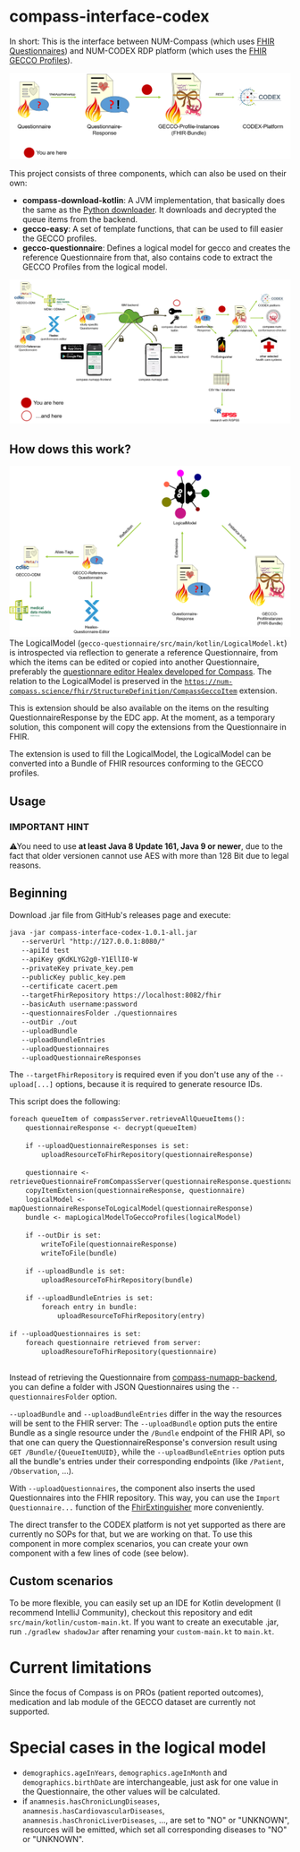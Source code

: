 # compass-interface-codex
In short: This is the interface between NUM-Compass (which uses [FHIR Questionnaires](http://hl7.org/fhir/questionnaire.html)) 
and NUM-CODEX RDP platform (which uses the [FHIR GECCO Profiles](https://simplifier.net/guide/germancoronaconsensusdataset-implementationguide/home)).

![](docs/Transform.png)

This project consists of three components, which can also be used on their own:

* **compass-download-kotlin**: A JVM implementation, that basically does the same as the [Python downloader](https://github.com/NUMde/compass-numapp-downloader). It downloads and decrypted the queue items from the backend.
* **gecco-easy**: A set of template functions, that can be used to fill easier the GECCO profiles.
* **gecco-questionnaire**: Defines a logical model for gecco and creates the reference Questionnaire from that, also contains code 
to extract the GECCO Profiles from the logical model.

![](docs/Compass-Pipeline-Complete-white.png)
  
## How dows this work?
![](docs/Overview%20LogicalModel.png)
The LogicalModel (`gecco-questionnaire/src/main/kotlin/LogicalModel.kt`) is introspected via reflection to generate a reference Questionnaire,
from which the items can be edited or copied into another Questionnaire, preferably the 
[questionnare editor Healex developed for Compass](https://github.com/NUMde/compass-questionnaire-editor). The relation 
to the LogicalModel is preserved in the [`https://num-compass.science/fhir/StructureDefinition/CompassGeccoItem`](https://github.com/NUMde/compass-implementation-guide/blob/master/input/pagecontent/index.md) extension.

This is extension should be also available on the items on the resulting QuestionnaireResponse by the EDC app. At the moment, 
as a temporary solution, this component will copy the extensions from the Questionnaire in FHIR. 

The extension is used to fill the LogicalModel, the LogicalModel can be converted into a Bundle of FHIR resources conforming to the GECCO profiles.



## Usage
### IMPORTANT HINT
⚠You need to use **at least Java 8 Update 161, Java 9 or newer**, due to the fact that older versionen cannot use AES with more than
128 Bit due to legal reasons.

## Beginning 
Download .jar file from GitHub's releases page and execute: 
```
java -jar compass-interface-codex-1.0.1-all.jar 
   --serverUrl "http://127.0.0.1:8080/" 
   --apiId test 
   --apiKey gKdKLYG2g0-Y1EllI0-W 
   --privateKey private_key.pem 
   --publicKey public_key.pem 
   --certificate cacert.pem 
   --targetFhirRepository https://localhost:8082/fhir
   --basicAuth username:password
   --questionnairesFolder ./questionnaires
   --outDir ./out 
   --uploadBundle 
   --uploadBundleEntries 
   --uploadQuestionnaires
   --uploadQuestionnaireResponses
```
The `--targetFhirRepository` is required even if you don't use any of the `--upload[...]` options, because it is required
to generate resource IDs.

This script does the following:
```
foreach queueItem of compassServer.retrieveAllQueueItems():
    questionnaireResponse <- decrypt(queueItem)
    
    if --uploadQuestionnaireResponses is set:
        uploadResourceToFhirRepository(questionnaireResponse)
    
    questionnaire <- retrieveQuestionnaireFromCompassServer(questionnaireResponse.questionnaire)
    copyItemExtension(questionnaireResponse, questionnaire)
    logicalModel <- mapQuestionnaireResponseToLogicalModel(questionnaireResponse)
    bundle <- mapLogicalModelToGeccoProfiles(logicalModel)
    
    if --outDir is set:
        writeToFile(questionnaireResponse)    
        writeToFile(bundle)   
        
    if --uploadBundle is set: 
        uploadResourceToFhirRepository(bundle)
        
    if --uploadBundleEntries is set: 
        foreach entry in bundle:
            uploadResourceToFhirRepository(entry)
        
if --uploadQuestionnaires is set:        
    foreach questionnaire retrieved from server:
        uploadResoureToFhirRepository(questionnaire)         
        
```
Instead of retrieving the Questionnaire from [compass-numapp-backend](https://github.com/NUMde/compass-numapp-backend),
you can define a folder with JSON Questionnaires using the `--questionnairesFolder` option.

`--uploadBundle` and `--uploadBundleEntries` differ in the way the resources will be sent to the FHIR server: 
The `--uploadBundle` option puts the entire Bundle as a single resource under the `/Bundle` endpoint of the FHIR API, so
that one can query the QuestionnaireResponse's conversion result using `GET /Bundle/{QueueItemUUID}`, while the 
`--uploadBundleEntries` option puts all the bundle's entries under their corresponding endpoints (like `/Patient`, `/Observation`, ...). 

With `--uploadQuestionnaires`, the component also inserts the used Questionnaires into the FHIR repository. This way, you 
can use the `Import Questionnaire...` function of the [FhirExtinguisher](https://github.com/JohannesOehm/FhirExtinguisher) 
more conveniently.

The direct transfer to the CODEX platform is not yet supported as there are currently no SOPs for that, but we are working 
on that. To use this component in more complex scenarios, you can create your own component with a few lines of code (see below). 

## Custom scenarios
To be more flexible, you can easily set up an IDE for Kotlin development (I recommend IntelliJ Community), checkout this repository 
and edit `src/main/kotlin/custom-main.kt`. If you want to create an executable .jar, run `./gradlew shadowJar` after 
renaming your `custom-main.kt` to `main.kt`.  

# Current limitations
Since the focus of Compass is on PROs (patient reported outcomes), medication and lab module of the GECCO dataset are currently not supported. 

# Special cases in the logical model
* `demographics.ageInYears`, `demographics.ageInMonth` and `demographics.birthDate` are interchangeable, just ask for one 
  value in the Questionnaire, the other values will be calculated.
* if `anamnesis.hasChronicLungDiseases`, `anamnesis.hasCardiovascularDiseases`, `anamnesis.hasChronicLiverDiseases`, ..., 
  are set to "NO" or "UNKNOWN", resources will be emitted, which set all corresponding diseases to "NO" or "UNKNOWN".
  
